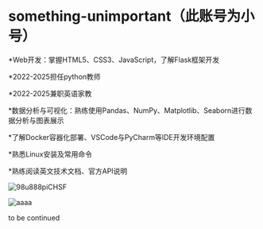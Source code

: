 # something-unimportant（此账号为小号）




*Web开发：掌握HTML5、CSS3、JavaScript，了解Flask框架开发 

*2022-2025担任python教师 

*2022-2025兼职英语家教 

*数据分析与可视化：熟练使用Pandas、NumPy、Matplotlib、Seaborn进行数据分析与图表展示 

*了解Docker容器化部署、VSCode与PyCharm等IDE开发环境配置 

*熟悉Linux安装及常用命令 

*熟练阅读英文技术文档、官方API说明 

![98u888piCHSF](https://github.com/user-attachments/assets/82933262-fcbc-489f-a75e-d85332af9394)


![aaaa](https://github.com/user-attachments/assets/58f2a8f8-8b6a-43c9-b058-469a997d0609)


to be continued 
